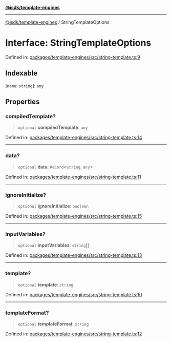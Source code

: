 [**@isdk/template-engines**](../README.md)

***

[@isdk/template-engines](../globals.md) / StringTemplateOptions

# Interface: StringTemplateOptions

Defined in: [packages/template-engines/src/string-template.ts:9](https://github.com/isdk/template-engines.js/blob/466ebe226b36554b365e0202c4f1d42ff9f95a09/src/string-template.ts#L9)

## Indexable

\[`name`: `string`\]: `any`

## Properties

### compiledTemplate?

> `optional` **compiledTemplate**: `any`

Defined in: [packages/template-engines/src/string-template.ts:14](https://github.com/isdk/template-engines.js/blob/466ebe226b36554b365e0202c4f1d42ff9f95a09/src/string-template.ts#L14)

***

### data?

> `optional` **data**: `Record`\<`string`, `any`\>

Defined in: [packages/template-engines/src/string-template.ts:11](https://github.com/isdk/template-engines.js/blob/466ebe226b36554b365e0202c4f1d42ff9f95a09/src/string-template.ts#L11)

***

### ignoreInitialize?

> `optional` **ignoreInitialize**: `boolean`

Defined in: [packages/template-engines/src/string-template.ts:15](https://github.com/isdk/template-engines.js/blob/466ebe226b36554b365e0202c4f1d42ff9f95a09/src/string-template.ts#L15)

***

### inputVariables?

> `optional` **inputVariables**: `string`[]

Defined in: [packages/template-engines/src/string-template.ts:13](https://github.com/isdk/template-engines.js/blob/466ebe226b36554b365e0202c4f1d42ff9f95a09/src/string-template.ts#L13)

***

### template?

> `optional` **template**: `string`

Defined in: [packages/template-engines/src/string-template.ts:10](https://github.com/isdk/template-engines.js/blob/466ebe226b36554b365e0202c4f1d42ff9f95a09/src/string-template.ts#L10)

***

### templateFormat?

> `optional` **templateFormat**: `string`

Defined in: [packages/template-engines/src/string-template.ts:12](https://github.com/isdk/template-engines.js/blob/466ebe226b36554b365e0202c4f1d42ff9f95a09/src/string-template.ts#L12)
